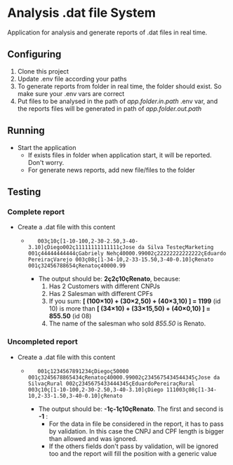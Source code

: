 # Analysis .dat file System
Application for analysis and generate reports of .dat files in real time.

## Configuring
1. Clone this project
2. Update .env file according your paths
3. To generate reports from folder in real time, the folder should exist. So make sure your .env vars are correct
4. Put files to be analysed in the path of *app.folder.in.path* .env var, and the reports files will be generated in path of *app.folder.out.path*

## Running

- Start the application
  - If exists files in folder when application start, it will be reported. Don't worry.
  - For generate news reports, add new file/files to the folder

## Testing

### Complete report
- Create a .dat file with this content
  -        003ç10ç[1-10-100,2-30-2.50,3-40-3.10]çDiego002ç11111111111111çJose da Silva TesteçMarketing  001ç44444444444çGabriely Nehç40000.99002ç22222222222222çEduardo PereiraçVarejo 003ç08ç[1-34-10,2-33-15.50,3-40-0.10]çRenato   001ç32456788654çRenatoç40000.99
    - The output should be: **2ç2ç10çRenato**, because:
      1. Has 2 Customers with different CNPJs
      2. Has 2 Salesman with different CPFs
      3. If you sum: **[ (100×10) + (30×2,50) + (40×3,10) ] = 1199** (id 10) is more than **[ (34×10) + (33×15,50) + (40×0,10) ] = 855.50** (id 08)
      4. The name of the salesman who sold *855.50* is Renato.

### Uncompleted report

- Create a .dat file with this content
  -        001ç1234567891234çDiegoç50000 001ç3245678865434çRenatoç40000.99002ç2345675434544345çJose da SilvaçRural 002ç2345675433444345çEduardoPereiraçRural 003ç10ç[1-10-100,2-30-2.50,3-40-3.10]çDiego 111003ç08ç[1-34-10,2-33-1.50,3-40-0.10]çRenato
    - The output should be: **-1ç-1ç10çRenato**. The first and second is **-1** :
      - For the data in file be considered in the report, it has to pass by validation. In this case the CNPJ and CPF length is bigger than allowed and was ignored.
      - If the others fields don't pass by validation, will be ignored too and the report will fill the position with a generic value